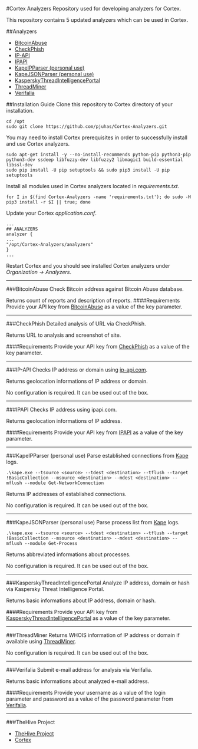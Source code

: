 #Cortex Analyzers
Repository used for developing analyzers for Cortex.

This repository contains 5 updated analyzers which can be used in Cortex. 

##Analyzers

- [BitcoinAbuse](#bitcoinabuse)
- [CheckPhish](#checkphish)
- [IP-API](#ip-api)
- [IPAPI](#ipapi)
- [KapeIPParser (personal use)](#kapeipparser-personal-use)
- [KapeJSONParser (personal use)](#kapejsonparser-personal-use)
- [KasperskyThreadIntelligencePortal](#kasperskythreadintelligenceportal)
- [ThreadMiner](#threadminer)
- [Verifalia](#verifalia)

##Installation Guide
Clone this repository to Cortex directory of your installation.
```
cd /opt
sudo git clone https://github.com/pjuhas/Cortex-Analyzers.git
```
You may need to install Cortex prerequisites in order to successfully install and use Cortex analyzers. 
```
sudo apt-get install -y --no-install-recommends python-pip python3-pip python3-dev ssdeep libfuzzy-dev libfuzzy2 libmagic1 build-essential libssl-dev
sudo pip install -U pip setuptools && sudo pip3 install -U pip setuptools
```

Install all modules used in Cortex analyzers located in *requirements.txt*. 
```
for I in $(find Cortex-Analyzers -name 'requirements.txt'); do sudo -H pip3 install -r $I || true; done
```

Update your Cortex *application.conf*.
```
...
## ANALYZERS
analyzer {
...
"/opt/Cortex-Analyzers/analyzers"
}
...
```
Restart Cortex and you should see installed Cortex analyzers under *Organization &#8594; Analyzers*. 

---

###BitcoinAbuse
Check Bitcoin address against Bitcoin Abuse database. 

Returns count of reports and description of reports.
####Requirements
Provide your API key from [BitcoinAbuse](https://www.bitcoinabuse.com) as a value of the key parameter.

---

###CheckPhish
Detailed analysis of URL via CheckPhish.

Returns URL to analysis and screenshot of site.

####Requirements
Provide your API key from [CheckPhish](https://checkphish.ai) as a value of the key parameter.

---

###IP-API
Checks IP address or domain using [ip-api.com](https://ip-api.com). 

Returns geolocation informations of IP address or domain.

No configuration is required. It can be used out of the box.

---

###IPAPI
Checks IP address using ipapi.com.

Returns geolocation informations of IP address.

####Requirements
Provide your API key from [IPAPI](https://ipapi.com) as a value of the key parameter.

---

###KapeIPParser (personal use)
Parse established connections from [Kape](https://www.kroll.com/en/insights/publications/cyber/kroll-artifact-parser-extractor-kape) logs. 
```
.\kape.exe --tsource <source> --tdest <destination> --tflush --target !BasicCollection --msource <destination> --mdest <destination> --mflush --module Get-NetworkConnection
```
Returns IP addresses of established connections.

No configuration is required. It can be used out of the box.

---

###KapeJSONParser (personal use)
Parse process list from [Kape](https://www.kroll.com/en/insights/publications/cyber/kroll-artifact-parser-extractor-kape) logs.

```
.\kape.exe --tsource <source> --tdest <destination> --tflush --target !BasicCollection --msource <destination> --mdest <destination> --mflush --module Get-Process
```

Returns abbreviated informations about processes.

No configuration is required. It can be used out of the box.

---

###KasperskyThreadIntelligencePortal
Analyze IP address, domain or hash via Kaspersky Threat Intelligence Portal. 

Returns basic informations about IP address, domain or hash.

####Requirements
Provide your API key from [KasperskyThreadIntelligencePortal](https://opentip.kaspersky.com) as a value of the key parameter.

---
###ThreadMiner
Returns WHOIS information of IP address or domain if available using [ThreadMiner](https://threatminer.org).

No configuration is required. It can be used out of the box.

---

###Verifalia
Submit e-mail address for analysis via Verifalia.

Returns basic informations about analyzed e-mail address.

####Requirements
Provide your username as a value of the login parameter and password as a value of the password parameter from [Verifalia](https://verifalia.com).


---
###TheHive Project
- [TheHive Project](https://github.com/TheHive-Project/TheHive)
- [Cortex](https://github.com/TheHive-Project/Cortex)

